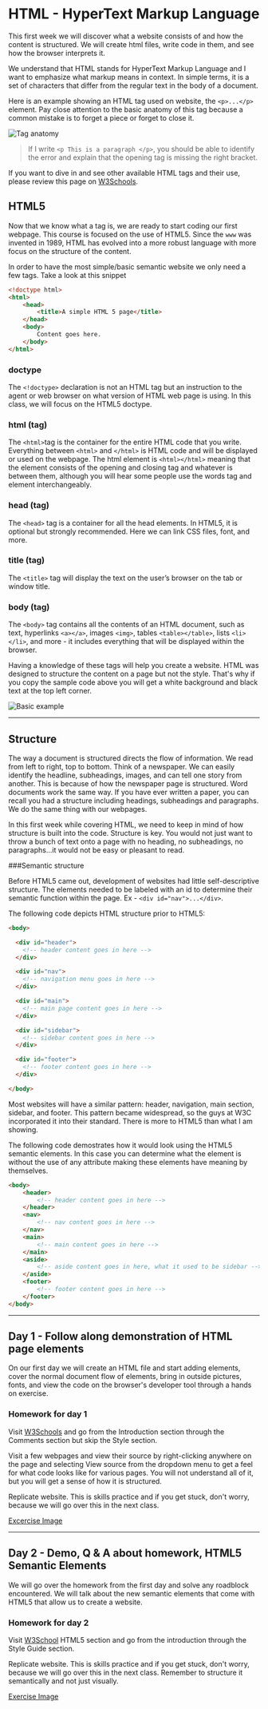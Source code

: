 # HTML - HyperText Markup Language

This first week we will discover what a website consists of and how the content is structured. We will create html files, write code in them, and see how the browser interprets it.

We understand that HTML stands for HyperText Markup Language and I want to emphasize what markup means in context. In simple terms, it is a set of characters that differ from the regular text in the body of a document.

Here is an example showing an HTML tag used on website, the `<p>...</p>` element. Pay close attention to the basic anatomy of this tag because a common mistake is to forget a piece or forget to close it.

![Tag anatomy](/images/tags.jpg)

>If I write `<p This is a paragraph </p>`, you should be able to identify the error and explain that the opening tag is missing the right bracket.

If you want to dive in and see other available HTML tags and their use, please review this page on [W3Schools](http://www.w3schools.com/tags/default.asp).

## HTML5

Now that we know what a tag is, we are ready to start coding our first webpage. This course is focused on the use of HTML5. Since the `www` was invented in 1989, HTML has evolved into a more robust language with more focus on the structure of the content.

In order to have the most simple/basic semantic website we only need a few tags. Take a look at this snippet

```html
<!doctype html>
<html>
    <head>
        <title>A simple HTML 5 page</title>
    </head>
    <body>
        Content goes here.
    </body>
</html>
```
### doctype
The `<!doctype>` declaration is not an HTML tag but an instruction to the agent or web browser on what version of HTML web page is using. In this class, we will focus on the HTML5 doctype.

### html (tag)
The `<html>`tag is the container for the entire HTML code that you write. Everything between `<html>` and `</html>` is HTML code and will be displayed or used on the webpage. The html element is `<html></html>` meaning that the element consists of the opening and closing tag and whatever is between them, although you will hear some people use the words tag and element interchangeably. 

### head (tag)
The `<head>` tag is a container for all the head elements. In HTML5, it is optional but strongly recommended. Here we can link CSS files, font, and more. 

### title (tag)
The `<title>` tag will display the text on the user’s browser on the tab or window title.

### body (tag)
The `<body>` tag contains all the contents of an HTML document, such as text, hyperlinks `<a></a>`, images `<img>`, tables `<table></table>`, lists `<li></li>`, and more - it includes everything that will be displayed within the browser.

Having a knowledge of these tags will help you create a website. HTML was designed to structure the content on a page but not the style. That's why if you copy the sample code above you will get a white background and black text at the top left corner.

![Basic example](../images/basic-html-site.JPG)

<hr>

## Structure

The way a document is structured directs the flow of information. We read from left to right, top to bottom. Think of a newspaper. We can easily identify the headline, subheadings, images, and can tell one story from another. This is because of how the newspaper page is structured. Word documents work the same way. If you have ever written a paper, you can recall you had a structure including headings, subheadings and paragraphs. We do the same thing with our webpages. 

In this first week while covering HTML, we need to keep in mind of how structure is built into the code. Structure is key. You would not just want to throw a bunch of text onto a page with no heading, no subheadings, no paragraphs...it would not be easy or pleasant to read.

###Semantic structure

Before HTML5 came out, development of websites had little self-descriptive structure. The elements needed to be labeled with  an id to determine their semantic function within the page. Ex - `<div id="nav">...</div>`.

The following code depicts HTML structure prior to HTML5:

```html
<body>

  <div id="header">
    <!-- header content goes in here -->
  </div>

  <div id="nav">
    <!-- navigation menu goes in here -->
  </div>

  <div id="main">
    <!-- main page content goes in here -->
  </div>

  <div id="sidebar">
    <!-- sidebar content goes in here -->
  </div>

  <div id="footer">
    <!-- footer content goes in here -->
  </div>

</body>
```

Most websites will have a similar pattern: header, navigation, main section, sidebar, and footer. This pattern became widespread, so the guys at W3C incorporated it into their standard. There is more to HTML5 than what I am showing.

The following code demostrates how it would look using the HTML5 semantic elements. In this case you can determine what the element is without the use of any attribute making these elements have meaning by themselves.

```html
<body>
    <header>
        <!-- header content goes in here -->
    </header>
    <nav>
        <!-- nav content goes in here -->
    </nav>
    <main>
        <!-- main content goes in here -->
    </main>
    <aside>
        <!-- aside content goes in here, what it used to be sidebar -->
    </aside>
    <footer>
        <!-- footer content goes in here -->
    </footer>
</body>

```

<hr>

## Day 1 - Follow along demonstration of HTML page elements

On our first day we will create an HTML file and start adding elements, cover the normal document flow of elements, bring in outside pictures, fonts, and view the code on the browser's developer tool through a hands on exercise.

### Homework for day 1 

Visit [W3Schools](http://www.w3schools.com/html/default.asp) and go from the Introduction section through the Comments section but skip the Style section. 

Visit a few webpages and view their source by right-clicking anywhere on the page and selecting View source from the dropdown menu to get a feel for what code looks like for various pages. You will not understand all of it, but you will get a sense of how it is structured. 

Replicate website. This is skills practice and if you get stuck, don't worry, because we will go over this in the next class.

[Excercise Image](/images/Exercise-day-1.jpg)

<hr>

## Day 2 - Demo, Q & A about homework, HTML5 Semantic Elements

We will go over the homework from the first day and solve any roadblock encountered. We will talk about the new semantic elements that come with HTML5 that allow us to create a website.

### Homework for day 2

Visit [W3School](http://www.w3schools.com/html/html5_intro.asp) HTML5 section and go from the introduction through the Style Guide section.

Replicate website. This is skills practice and if you get stuck, don't worry, because we will go over this in the next class. Remember to structure it semantically and not just visually.

[Exercise Image](/images/exercise-day-2.jpg)
